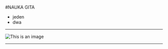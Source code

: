 #NAUKA GITA

- jeden
- dwa

<hr>

![This is an image](https://c4.wallpaperflare.com/wallpaper/383/154/335/jdm-car-simple-background-mazda-rx-7-wallpaper-preview.jpg)

<hr>
